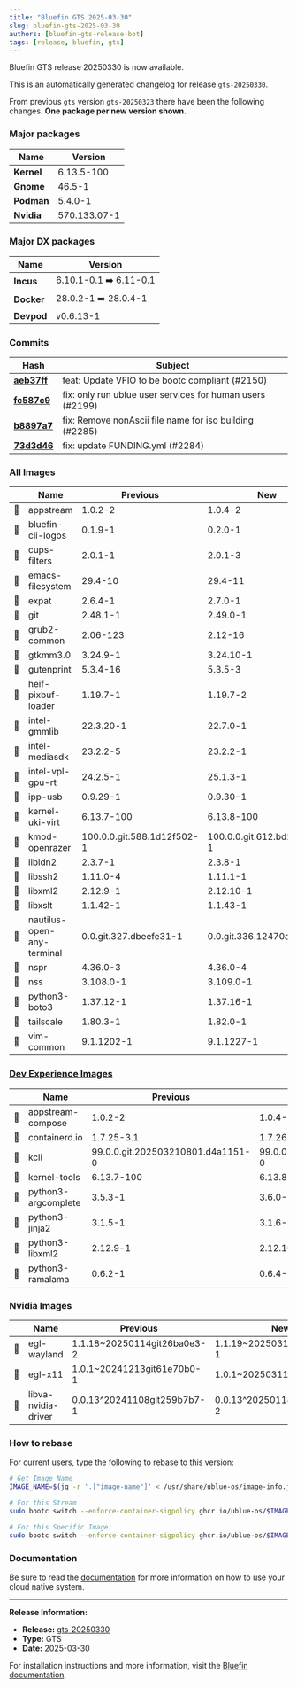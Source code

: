 ```yaml
---
title: "Bluefin GTS 2025-03-30"
slug: bluefin-gts-2025-03-30
authors: [bluefin-gts-release-bot]
tags: [release, bluefin, gts]
---
```


Bluefin GTS release 20250330 is now available.

This is an automatically generated changelog for release `gts-20250330`.

From previous `gts` version `gts-20250323` there have been the following changes. **One package per new version shown.**

### Major packages

| Name       | Version      |
| ---------- | ------------ |
| **Kernel** | 6.13.5-100   |
| **Gnome**  | 46.5-1       |
| **Podman** | 5.4.0-1      |
| **Nvidia** | 570.133.07-1 |

### Major DX packages

| Name       | Version                |
| ---------- | ---------------------- |
| **Incus**  | 6.10.1-0.1 ➡️ 6.11-0.1 |
| **Docker** | 28.0.2-1 ➡️ 28.0.4-1   |
| **Devpod** | v0.6.13-1              |

### Commits

| Hash                                                                                               | Subject                                                   |
| -------------------------------------------------------------------------------------------------- | --------------------------------------------------------- |
| **[aeb37ff](https://github.com/ublue-os/bluefin/commit/aeb37ff00243056e1d683e3fbda0e6881ff7ff0f)** | feat: Update VFIO to be bootc compliant (#2150)           |
| **[fc587c9](https://github.com/ublue-os/bluefin/commit/fc587c959a1bb7273ff31933c7c11a5e19696073)** | fix: only run ublue user services for human users (#2199) |
| **[b8897a7](https://github.com/ublue-os/bluefin/commit/b8897a7514e4778df3a120405c5117d323648e29)** | fix: Remove nonAscii file name for iso building (#2285)   |
| **[73d3d46](https://github.com/ublue-os/bluefin/commit/73d3d4655d6bb96b9a674f0838855e777eb56b7e)** | fix: update FUNDING.yml (#2284)                           |

### All Images

|     | Name                       | Previous                   | New                        |
| --- | -------------------------- | -------------------------- | -------------------------- |
| 🔄  | appstream                  | 1.0.2-2                    | 1.0.4-2                    |
| 🔄  | bluefin-cli-logos          | 0.1.9-1                    | 0.2.0-1                    |
| 🔄  | cups-filters               | 2.0.1-1                    | 2.0.1-3                    |
| 🔄  | emacs-filesystem           | 29.4-10                    | 29.4-11                    |
| 🔄  | expat                      | 2.6.4-1                    | 2.7.0-1                    |
| 🔄  | git                        | 2.48.1-1                   | 2.49.0-1                   |
| 🔄  | grub2-common               | 2.06-123                   | 2.12-16                    |
| 🔄  | gtkmm3.0                   | 3.24.9-1                   | 3.24.10-1                  |
| 🔄  | gutenprint                 | 5.3.4-16                   | 5.3.5-3                    |
| 🔄  | heif-pixbuf-loader         | 1.19.7-1                   | 1.19.7-2                   |
| 🔄  | intel-gmmlib               | 22.3.20-1                  | 22.7.0-1                   |
| 🔄  | intel-mediasdk             | 23.2.2-5                   | 23.2.2-1                   |
| 🔄  | intel-vpl-gpu-rt           | 24.2.5-1                   | 25.1.3-1                   |
| 🔄  | ipp-usb                    | 0.9.29-1                   | 0.9.30-1                   |
| 🔄  | kernel-uki-virt            | 6.13.7-100                 | 6.13.8-100                 |
| 🔄  | kmod-openrazer             | 100.0.0.git.588.1d12f502-1 | 100.0.0.git.612.bd283360-1 |
| 🔄  | libidn2                    | 2.3.7-1                    | 2.3.8-1                    |
| 🔄  | libssh2                    | 1.11.0-4                   | 1.11.1-1                   |
| 🔄  | libxml2                    | 2.12.9-1                   | 2.12.10-1                  |
| 🔄  | libxslt                    | 1.1.42-1                   | 1.1.43-1                   |
| 🔄  | nautilus-open-any-terminal | 0.0.git.327.dbeefe31-1     | 0.0.git.336.12470a65-1     |
| 🔄  | nspr                       | 4.36.0-3                   | 4.36.0-4                   |
| 🔄  | nss                        | 3.108.0-1                  | 3.109.0-1                  |
| 🔄  | python3-boto3              | 1.37.12-1                  | 1.37.16-1                  |
| 🔄  | tailscale                  | 1.80.3-1                   | 1.82.0-1                   |
| 🔄  | vim-common                 | 9.1.1202-1                 | 9.1.1227-1                 |

### [Dev Experience Images](https://docs.projectbluefin.io/bluefin-dx)

|     | Name                | Previous                          | New                               |
| --- | ------------------- | --------------------------------- | --------------------------------- |
| 🔄  | appstream-compose   | 1.0.2-2                           | 1.0.4-2                           |
| 🔄  | containerd.io       | 1.7.25-3.1                        | 1.7.26-3.1                        |
| 🔄  | kcli                | 99.0.0.git.202503210801.d4a1151-0 | 99.0.0.git.202503262007.63d3481-0 |
| 🔄  | kernel-tools        | 6.13.7-100                        | 6.13.8-100                        |
| 🔄  | python3-argcomplete | 3.5.3-1                           | 3.6.0-1                           |
| 🔄  | python3-jinja2      | 3.1.5-1                           | 3.1.6-1                           |
| 🔄  | python3-libxml2     | 2.12.9-1                          | 2.12.10-1                         |
| 🔄  | python3-ramalama    | 0.6.2-1                           | 0.6.4-1                           |

### Nvidia Images

|     | Name                | Previous                    | New                         |
| --- | ------------------- | --------------------------- | --------------------------- |
| 🔄  | egl-wayland         | 1.1.18~20250114git26ba0e3-2 | 1.1.19~20250313gitf1fd514-1 |
| 🔄  | egl-x11             | 1.0.1~20241213git61e70b0-1  | 1.0.1~20250311gitb403f3a-3  |
| 🔄  | libva-nvidia-driver | 0.0.13^20241108git259b7b7-1 | 0.0.13^20250118gitc519e97-2 |

### How to rebase

For current users, type the following to rebase to this version:

```bash
# Get Image Name
IMAGE_NAME=$(jq -r '.["image-name"]' < /usr/share/ublue-os/image-info.json)

# For this Stream
sudo bootc switch --enforce-container-sigpolicy ghcr.io/ublue-os/$IMAGE_NAME:gts

# For this Specific Image:
sudo bootc switch --enforce-container-sigpolicy ghcr.io/ublue-os/$IMAGE_NAME:gts-20250330
```

### Documentation

Be sure to read the [documentation](https://docs.projectbluefin.io/) for more information
on how to use your cloud native system.

---

**Release Information:**

- **Release:** [gts-20250330](https://github.com/ublue-os/bluefin/releases/tag/gts-20250330)
- **Type:** GTS
- **Date:** 2025-03-30

For installation instructions and more information, visit the [Bluefin documentation](https://docs.projectbluefin.io/).
